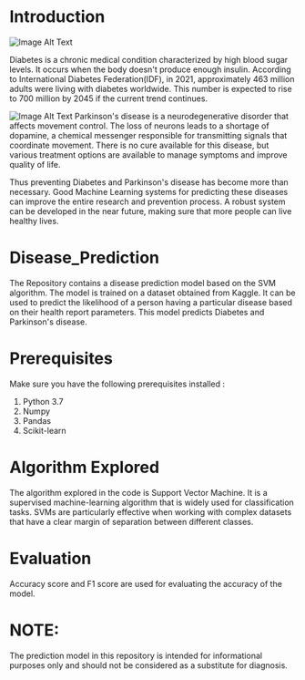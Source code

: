 # Introduction
![Image Alt Text](https://media.istockphoto.com/id/1272421423/vector/tiny-doctor-insert-sample-with-blood-into-digital-glucose-meter-to-control-diabetes-sickness.jpg?s=170667a&w=0&k=20&c=6GyC6wwx8CFoU0K4-9XMARhszSfs1LutZfREoW7ZOiE=)

Diabetes is a chronic medical condition characterized by high blood sugar levels. It occurs when the body doesn't produce enough insulin.
According to International Diabetes Federation(IDF), in 2021, approximately 463 million adults were living with diabetes worldwide. This number is expected to rise to 700 million by 2045 if the current trend continues. 

![Image Alt Text](https://img.freepik.com/premium-vector/parkinsons-disease-cartoon_18591-15566.jpg?w=2000)
Parkinson's disease is a neurodegenerative disorder that affects movement control. The loss of neurons leads to a shortage of dopamine, a chemical messenger responsible for transmitting signals that coordinate movement. There is no cure available for this disease, but various treatment options are available to manage symptoms and improve quality of life.

Thus preventing Diabetes and Parkinson's disease has become more than necessary. Good Machine Learning systems for predicting these diseases can improve the entire research and prevention process. A robust system can be developed in the near future, making sure that more people can live healthy lives.

# Disease_Prediction
The Repository contains a disease prediction model based on the SVM algorithm. The model is trained on a dataset obtained from Kaggle. It can be used to predict the likelihood of a person having a particular disease based on their health report parameters.
This model predicts Diabetes and Parkinson's disease.

# Prerequisites
Make sure you have the following prerequisites installed :
  1. Python 3.7
  2. Numpy
  3. Pandas
  4. Scikit-learn

# Algorithm Explored
The algorithm explored in the code is Support Vector Machine. It is a supervised machine-learning algorithm that is widely used for classification tasks. SVMs are particularly effective when working with complex datasets that have a clear margin of separation between different classes.

# Evaluation
Accuracy score and F1 score are used for evaluating the accuracy of the model.

# NOTE: 
The prediction model in this repository is intended for informational purposes only and should not be considered as a substitute for diagnosis.
